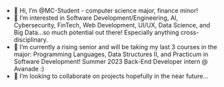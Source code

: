 - 👋 Hi, I’m @MC-Student - computer science major, finance minor!
- 👀 I’m interested in Software Development/Engineering, AI, Cybersecurity, FinTech, Web Development, UI/UX, Data Science, and Big Data...so much potential out there! Especially anything cross-disciplinary.
- 🌱 I’m currently a rising senior and will be taking my last 3 courses in the major: Programming Languages, Data Structures II, and Practicum in Software Development! Summer 2023 Back-End Developer intern @ Avanade :)
- 💞️ I’m looking to collaborate on projects hopefully in the near future...

<!---
MC-Student/MC-Student is a ✨ special ✨ repository because its `README.md` (this file) appears on your GitHub profile.
You can click the Preview link to take a look at your changes.
--->
